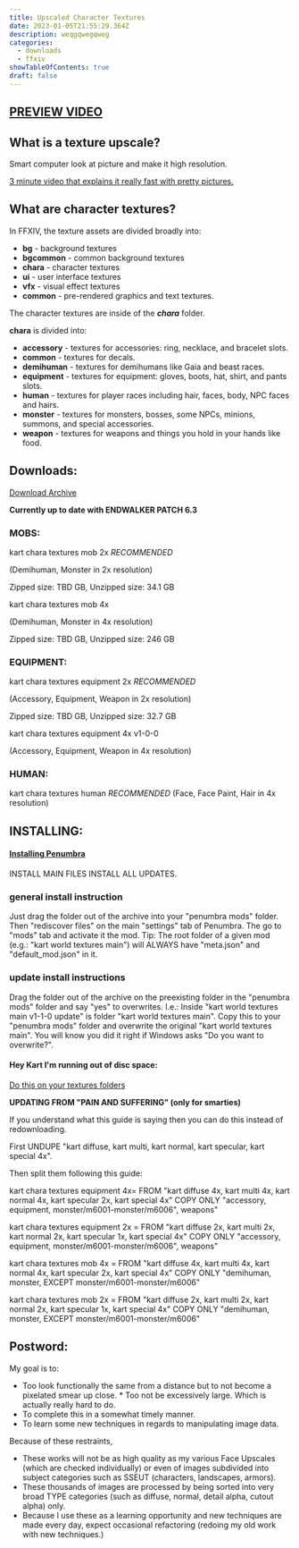 ```yaml
---
title: Upscaled Character Textures
date: 2023-01-05T21:55:29.364Z
description: weqgqwegqweg
categories:
  - downloads
  - ffxiv
showTableOfContents: true
draft: false
---
```

## **[PREVIEW VIDEO](https://www.youtube.com/watch?v=M1_HPTJpZvk)**

## **What is a texture upscale?**

Smart computer look at picture and make it high resolution.

[3 minute video that explains it really fast with pretty pictures.](https://www.youtube.com/watch?v=Fix6u4pksrg)

## **What are character textures?**

 In FFXIV, the texture assets are divided broadly into:

* **bg** - background textures
* **bgcommon** - common background textures
* **chara** - character textures
* **ui** - user interface textures
* **vfx** - visual effect textures
* **common** - pre-rendered graphics and text textures.

The character textures are inside of the ***chara*** folder.

**chara** is divided into:

* **accessory** - textures for accessories: ring, necklace, and bracelet slots.
* **common** - textures for decals.
* **demihuman** - textures for demihumans like Gaia and beast races.
* **equipment** - textures for equipment: gloves, boots, hat, shirt, and pants slots.
* **human** - textures for player races including hair, faces, body, NPC faces and hairs.
* **monster** - textures for monsters, bosses, some NPCs, minions, summons, and special accessories.
* **weapon** - textures for weapons and things you hold in your hands like food.

## Downloads:

[D﻿ownload Archive](https://kache.kartoffels.club)

**Currently up to date with ENDWALKER PATCH 6.3**

### **MOBS:**

kart chara textures mob 2x *RECOMMENDED*

(Demihuman, Monster in 2x resolution)

Zipped size: TBD GB, Unzipped size: 34.1 GB

kart chara textures mob 4x

(Demihuman, Monster in 4x resolution)

Zipped size: TBD GB, Unzipped size: 246 GB

### **EQUIPMENT:**

kart chara textures equipment 2x *RECOMMENDED*

(Accessory, Equipment, Weapon in 2x resolution)

Zipped size: TBD GB, Unzipped size: 32.7 GB

kart chara textures equipment 4x v1-0-0

(Accessory, Equipment, Weapon in 4x resolution)

### **HUMAN**:

kart chara textures human *RECOMMENDED*
(Face, Face Paint, Hair in 4x resolution)

## INSTALLING:

#### **[Installing Penumbra](https://reniguide.info/#installpenumbra)**

I﻿NSTALL MAIN FILES
INSTALL ALL UPDATES.

### general install instruction

Just drag the folder out of the archive into your "penumbra mods" folder. Then "rediscover files" on the main "settings" tab of Penumbra. The go to "mods" tab and activate it the mod.
Tip: The root folder of a given mod (e.g.: "kart world textures main") will ALWAYS have "meta.json" and "default_mod.json" in it.

### update install instructions

Drag the folder out of the archive on the preexisting folder in the "penumbra mods" folder and say "yes" to overwrites.
I.e.: Inside "kart world textures main v1-1-0 update" is folder "kart world textures main". Copy this to your "penumbra mods" folder and overwrite the original "kart world textures main". You will know you did it right if Windows asks "Do you want to overwrite?".


#### **Hey Kart I'm running out of disc space:**

[Do this on your textures folders](https://www.windowscentral.com/how-enable-file-compression-windows-11#compress_ntfs_file_windows11)


**UPDATING FROM "PAIN AND SUFFERING" (only for smarties)**

If you understand what this guide is saying then you can do this instead of redownloading.

First UNDUPE "kart diffuse, kart multi, kart normal, kart specular, kart special 4x".

Then split them following this guide:

kart chara textures equipment 4x= FROM "kart diffuse 4x, kart multi 4x, kart normal 4x, kart specular 2x, kart special 4x" COPY ONLY "accessory, equipment, monster/m6001-monster/m6006", weapons"

kart chara textures equipment 2x = FROM "kart diffuse 2x, kart multi 2x, kart normal 2x, kart specular 1x, kart special 4x" COPY ONLY "accessory, equipment, monster/m6001-monster/m6006", weapons"

kart chara textures mob 4x = FROM  "kart diffuse 4x, kart multi 4x, kart normal 4x, kart specular 2x, kart special 4x" COPY ONLY "demihuman, monster, EXCEPT monster/m6001-monster/m6006" 

kart chara textures mob 2x = FROM "kart diffuse 2x, kart multi 2x, kart normal 2x, kart specular 1x, kart special 4x" COPY ONLY "demihuman, monster, EXCEPT monster/m6001-monster/m6006"

## **Postword**:

My goal is to:

* Too look functionally the same from a distance but to not become a pixelated smear up close.
  *﻿ Too not be excessively large. Which is actually really hard to do.
* To complete this in a somewhat timely manner.
* To learn some new techniques in regards to manipulating image data.

Because of these restraints,

* These works will not be as high quality as my various Face Upscales (which are checked individually) or even of images subdivided into subject categories such as SSEUT (characters, landscapes, armors).
* These thousands of images are processed by being sorted into very broad TYPE categories (such as diffuse, normal, detail alpha, cutout alpha) only.
* Because I use these as a learning opportunity and new techniques are made every day, expect occasional refactoring (redoing my old work with new techniques.)